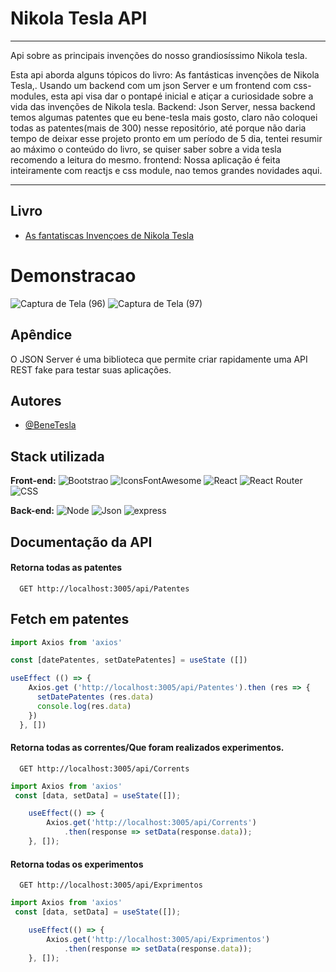 
#  Nikola Tesla  API

---

Api sobre as principais invenções do nosso grandiosíssimo Nikola tesla.

Esta api aborda alguns tópicos do livro: As fantásticas invenções de Nikola Tesla,.
Usando um backend com um json Server e um frontend com css-modules, esta api visa dar o pontapé inicial e atiçar a curiosidade sobre a vida das invenções de Nikola tesla.
Backend: Json Server, nessa backend temos  algumas patentes que eu bene-tesla mais gosto, claro não coloquei todas as patentes(mais de 300) nesse repositório, até porque não daria tempo de deixar esse projeto pronto em um período de 5 dia, tentei resumir ao máximo o conteúdo do livro, se quiser saber sobre a vida tesla recomendo a leitura do mesmo.
frontend: Nossa aplicação é feita inteiramente com reactjs e css module, nao temos grandes novidades aqui.


---


## Livro 

 - [As fantatiscas Invençoes de Nikola Tesla](https://www.amazon.com.br/As-Fant%C3%A1sticas-Inven%C3%A7%C3%B5es-Nikola-Tesla/dp/8537010006)
 
# Demonstracao

![Captura de Tela (96)](https://user-images.githubusercontent.com/78994881/226660167-cd91e25f-3e64-49c4-a578-37eadc8ede4e.png)
![Captura de Tela (97)](https://user-images.githubusercontent.com/78994881/226660186-b990f42e-64b3-49ad-ad40-6254b0a7991e.png)

## Apêndice

O JSON Server é uma biblioteca que permite criar rapidamente uma API REST fake para testar suas aplicações. 


## Autores

- [@BeneTesla](https://github.com/benetesla)


## Stack utilizada

**Front-end:** 
![Bootstrao](https://img.shields.io/badge/Bootstrap-563D7C?style=for-the-badge&logo=bootstrap&logoColor=white)
![IconsFontAwesome](https://img.shields.io/badge/Font_Awesome-339AF0?style=for-the-badge&logo=fontawesome&logoColor=white)
![React](https://img.shields.io/badge/React-20232A?style=for-the-badge&logo=react&logoColor=61DAFB)
![React Router](https://img.shields.io/badge/React_Router-CA4245?style=for-the-badge&logo=react-router&logoColor=white)
![CSS](https://img.shields.io/badge/CSS3-1572B6?style=for-the-badge&logo=css3&logoColor=white)


**Back-end:** 
![Node](https://img.shields.io/badge/Node.js-339933?style=for-the-badge&logo=nodedotjs&logoColor=white)
![Json](https://img.shields.io/badge/json-5E5C5C?style=for-the-badge&logo=json&logoColor=white)
![express](https://img.shields.io/badge/Express.js-000000?style=for-the-badge&logo=express&logoColor=white)


## Documentação da API

#### Retorna todas as patentes

```http
  GET http://localhost:3005/api/Patentes
```
## Fetch em patentes

```javascript
import Axios from 'axios'

const [datePatentes, setDatePatentes] = useState ([])

useEffect (() => {
    Axios.get ('http://localhost:3005/api/Patentes').then (res => {
      setDatePatentes (res.data)
      console.log(res.data)
    })
  }, [])
```

#### Retorna todas as correntes/Que foram realizados experimentos.

```http
  GET http://localhost:3005/api/Corrents
```

```javascript
import Axios from 'axios'
 const [data, setData] = useState([]);

    useEffect(() => {
        Axios.get('http://localhost:3005/api/Corrents')
            .then(response => setData(response.data));
    }, []);
```

#### Retorna todas os experimentos

```http
  GET http://localhost:3005/api/Exprimentos
```

```javascript
import Axios from 'axios'
 const [data, setData] = useState([]);

    useEffect(() => {
        Axios.get('http://localhost:3005/api/Exprimentos')
            .then(response => setData(response.data));
    }, []);
```

